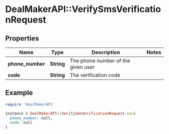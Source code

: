 # DealMakerAPI::VerifySmsVerificationRequest

## Properties

| Name | Type | Description | Notes |
| ---- | ---- | ----------- | ----- |
| **phone_number** | **String** | The phone number of the given user |  |
| **code** | **String** | The verification code |  |

## Example

```ruby
require 'DealMakerAPI'

instance = DealMakerAPI::VerifySmsVerificationRequest.new(
  phone_number: null,
  code: null
)
```

